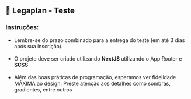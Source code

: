 ## 📌 Legaplan - Teste

### Instruções:
<ul> 
    <li>Lembre-se do prazo combinado para a entrega do teste (em até 3 dias após sua inscrição).</li><br/>
    <li>O projeto deve ser criado utilizando <strong>NextJS</strong> utilizando o App Router e <strong>SCSS</strong></li><br/>
    <li>Além das boas práticas de programação, esperamos ver fidelidade MÁXIMA ao design. Preste atenção aos detalhes como sombras, gradientes, entre outros</li>
</ul>

<!-- ## Layout:

### Home - desktop
![](/src/app/public/layout/home-tarefas-desktop.png)


### Nova tarefa - desktop
![](/src/app/public/layout/adicionar-tarefas-desktop.png)

### Deletar tarefa - desktop
![](/src/app/public/layout/modal_deletar_desktop.png)
<br/>

### Home - mobile
![](/src/app/public/layout/home_tarefas_mobile.png)

### Nova tarefa - mobile
![](/src/app/public/layout/modal_nova_tarefa_mobile.png)


### Deletar tarefa - mobile
![](/src/app/public/layout/modal_deletar_mobile.png) -->

